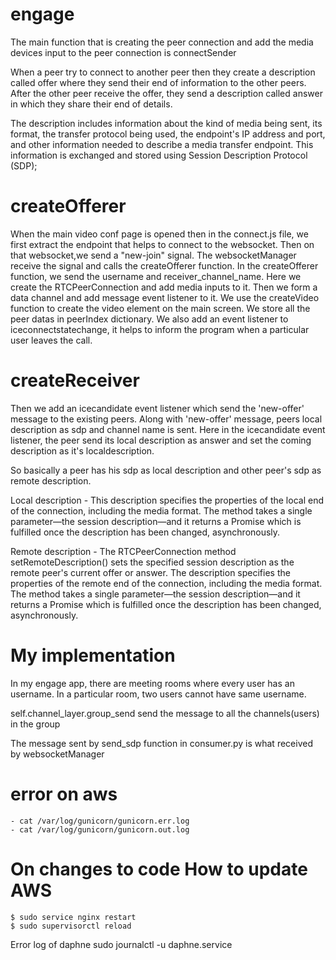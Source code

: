 # engage
 
The main function that is creating the peer connection and add the media devices input to the peer connection is connectSender

When a peer try to connect to another peer then they create a description called offer where they send their end of information to the other peers. After the other peer receive the offer, they send a description called answer in which they share their end of details. 

The description includes information about the kind of media being sent, its format, the transfer protocol being used, the endpoint's IP address and port, and other information needed to describe a media transfer endpoint. This information is exchanged and stored using Session Description Protocol (SDP);

# createOfferer
When the main video conf page is opened then in the connect.js file, we first extract the endpoint that helps to connect to the websocket. Then on that websocket,we send a "new-join" signal. The websocketManager receive the signal and calls the createOfferer function. In the createOfferer function, we send the username and receiver_channel_name. Here we create the RTCPeerConnection and add media inputs to it. Then we form a data channel and add message event listener to it.
We use the createVideo function to create the video element on the main screen.
We store all the peer datas in peerIndex dictionary.
We also add an event listener to iceconnectstatechange, it helps to inform the program when a particular user leaves the call.

# createReceiver
Then we add an icecandidate event listener which send the 'new-offer' message to the existing peers. Along with 'new-offer' message, peers local description as sdp and channel name is sent.
Here in the icecandidate event listener, the peer send its local description as answer and set the coming description as it's localdescription.

So basically a peer has his sdp as local description and other peer's sdp as remote description.

Local description - This description specifies the properties of the local end of the connection, including the media format. The method takes a single parameter—the session description—and it returns a Promise which is fulfilled once the description has been changed, asynchronously.

Remote description - The RTCPeerConnection method setRemoteDescription() sets the specified session description as the remote peer's current offer or answer. The description specifies the properties of the remote end of the connection, including the media format. The method takes a single parameter—the session description—and it returns a Promise which is fulfilled once the description has been changed, asynchronously.

# My implementation
In my engage app, there are meeting rooms where every user has an username. In a particular room, two users cannot have same username.

self.channel_layer.group_send send the message to all the channels(users) in the group

The message sent by send_sdp function in consumer.py is what received by websocketManager

# error on aws

    - cat /var/log/gunicorn/gunicorn.err.log
    - cat /var/log/gunicorn/gunicorn.out.log

# On changes to code How to update AWS

    $ sudo service nginx restart
    $ sudo supervisorctl reload

Error log of daphne
    sudo journalctl -u daphne.service